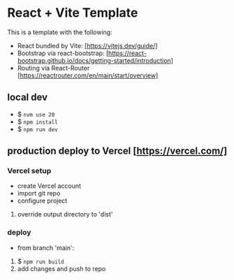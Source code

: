 # React + Vite Template

This is a template with the following:

- React bundled by Vite: [https://vitejs.dev/guide/]
- Bootstrap via react-bootstrap: [https://react-bootstrap.github.io/docs/getting-started/introduction]
- Routing via React-Router [https://reactrouter.com/en/main/start/overview]

## local dev

- $ `nvm use 20`
- $ `npm install`
- $ `npm run dev`

## production deploy to Vercel [https://vercel.com/]

### Vercel setup

- create Vercel account
- import git repo
- configure project

1. override output directory to 'dist'

### deploy

- from branch 'main':

1. $ `npm run build`
2. add changes and push to repo
